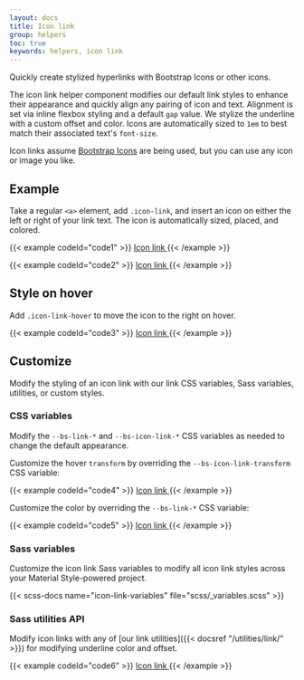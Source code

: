```yaml
---
layout: docs
title: Icon link
group: helpers
toc: true
keywords: helpers, icon link
---
```


<p class="fs-4 ms-0 mb-4 page-description">
 Quickly create stylized hyperlinks with Bootstrap Icons or other icons.
</p>

The icon link helper component modifies our default link styles to enhance their appearance and quickly align any 
pairing of icon and text. Alignment is set via inline flexbox styling and a default `gap` value. We stylize the 
underline with a custom offset and color. Icons are automatically sized to `1em` to best match their associated 
text's `font-size`.

Icon links assume [Bootstrap Icons](https://icons.getbootstrap.com) are being used, but you can use any icon or 
image you like.

## Example

Take a regular `<a>` element, add `.icon-link`, and insert an icon on either the left or right of your link text. 
The icon is automatically sized, placed, and colored.

{{< example codeId="code1" >}}
<a class="icon-link" href="#">
  <i class="bi bi-box-seam"></i>
  Icon link
</a>
{{< /example >}}

{{< example codeId="code2" >}}
<a class="icon-link" href="#">
  Icon link
  <i class="bi bi-arrow-right"></i>
</a>
{{< /example >}}

## Style on hover

Add `.icon-link-hover` to move the icon to the right on hover.

{{< example codeId="code3" >}}
<a class="icon-link icon-link-hover" href="#">
  Icon link
  <i class="bi bi-arrow-right"></i>
</a>
{{< /example >}}

## Customize

Modify the styling of an icon link with our link CSS variables, Sass variables, utilities, or custom styles.

### CSS variables

Modify the `--bs-link-*` and `--bs-icon-link-*` CSS variables as needed to change the default appearance.

Customize the hover `transform` by overriding the `--bs-icon-link-transform` CSS variable:

{{< example codeId="code4" >}}
<a class="icon-link icon-link-hover" style="--bs-icon-link-transform: translate3d(0, -.125rem, 0);" href="#">
  <i class="bi bi-clipboard"></i>
  Icon link
</a>
{{< /example >}}

Customize the color by overriding the `--bs-link-*` CSS variable:

{{< example codeId="code5" >}}
<a class="icon-link icon-link-hover" style="--bs-link-hover-color-rgb: 25, 135, 84;" href="#">
  Icon link
  <i class="bi bi-arrow-right"></i>
</a>
{{< /example >}}

### Sass variables

Customize the icon link Sass variables to modify all icon link styles across your Material Style-powered project.

{{< scss-docs name="icon-link-variables" file="scss/_variables.scss" >}}
<br>

### Sass utilities API

Modify icon links with any of [our link utilities]({{< docsref "/utilities/link/" >}}) for modifying underline color 
and offset.

{{< example codeId="code6" >}}
<a class="icon-link icon-link-hover link-success link-underline-success link-underline-opacity-25" href="#">
  Icon link
  <i class="bi bi-arrow-right"></i>
</a>
{{< /example >}}
